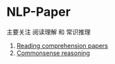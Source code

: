 # NLP-Paper
主要关注 阅读理解 和 常识推理
1. [Reading comprehension papers](https://github.com/1160300901/NLP-Paper/blob/master/reading-comprehension.md)
2. [Commonsense reasoning](https://github.com/1160300901/NLP-Paper/blob/master/Commonsense-Reasoning.md)
